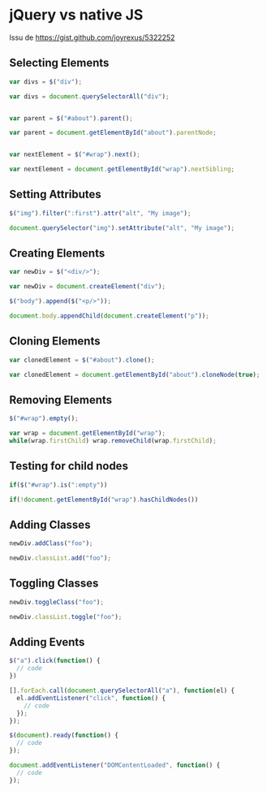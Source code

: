 jQuery vs native JS
===================

Issu de https://gist.github.com/joyrexus/5322252

## Selecting Elements

```javascript
var divs = $("div");

var divs = document.querySelectorAll("div");


var parent = $("#about").parent();

var parent = document.getElementById("about").parentNode;


var nextElement = $("#wrap").next();

var nextElement = document.getElementById("wrap").nextSibling;
```

## Setting Attributes

```javascript
$("img").filter(":first").attr("alt", "My image");

document.querySelector("img").setAttribute("alt", "My image");
```

## Creating Elements

```javascript
var newDiv = $("<div/>");

var newDiv = document.createElement("div");

$("body").append($("<p/>"));

document.body.appendChild(document.createElement("p"));
```

## Cloning Elements

```javascript
var clonedElement = $("#about").clone();

var clonedElement = document.getElementById("about").cloneNode(true);
```

## Removing Elements

```javascript
$("#wrap").empty();

var wrap = document.getElementById("wrap");
while(wrap.firstChild) wrap.removeChild(wrap.firstChild);
```

## Testing for child nodes

```javascript
if($("#wrap").is(":empty"))

if(!document.getElementById("wrap").hasChildNodes())
```

## Adding Classes

```javascript
newDiv.addClass("foo");

newDiv.classList.add("foo");
```

## Toggling Classes

```javascript
newDiv.toggleClass("foo");

newDiv.classList.toggle("foo");
```

## Adding Events

```javascript
$("a").click(function() {
  // code
})

[].forEach.call(document.querySelectorAll("a"), function(el) {
  el.addEventListener("click", function() {
    // code
  });
});

$(document).ready(function() {
  // code
});

document.addEventListener("DOMContentLoaded", function() {
  // code
});
```